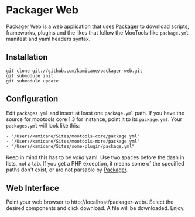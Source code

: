 Packager Web
============

Packager Web is a web application that uses [Packager](http://github.com/kamicane/packager) to download scripts, frameworks, plugins and the likes that follow the MooTools-like `package.yml` manifest and yaml headers syntax.

Installation
------------
	
	git clone git://github.com/kamicane/packager-web.git
	git submodule init
	git submodule update

Configuration
-------------

Edit `packages.yml` and insert at least one `package.yml` path. If you have the source for mootools core 1.3 for instance, point it to its `package.yml`. Your `packages.yml` will look like this:

	- "/Users/kamicane/Sites/mootools-core/package.yml"
	- "/Users/kamicane/Sites/mootools-more/package.yml"
	- "/Users/kamicane/Sites/some-plugin/package.yml"
	
Keep in mind this has to be *valid* yaml. Use two spaces before the dash in lists, not a tab. If you get a PHP exception, it means some of the specified paths don't exist, or are not parsable by [Packager](http://github.com/kamicane/packager).

Web Interface
-------------

Point your web browser to http://localhost/packager-web/. Select the desired components and click download. A file will be downloaded. Enjoy.
